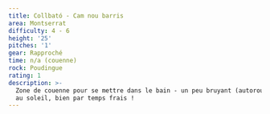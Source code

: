 ```yaml
---
title: Collbató - Cam nou barris
area: Montserrat
difficulty: 4 - 6
height: '25'
pitches: '1'
gear: Rapproché
time: n/a (couenne)
rock: Poudingue
rating: 1
description: >-
  Zone de couenne pour se mettre dans le bain - un peu bruyant (autoroute) mais
  au soleil, bien par temps frais !
---
```


